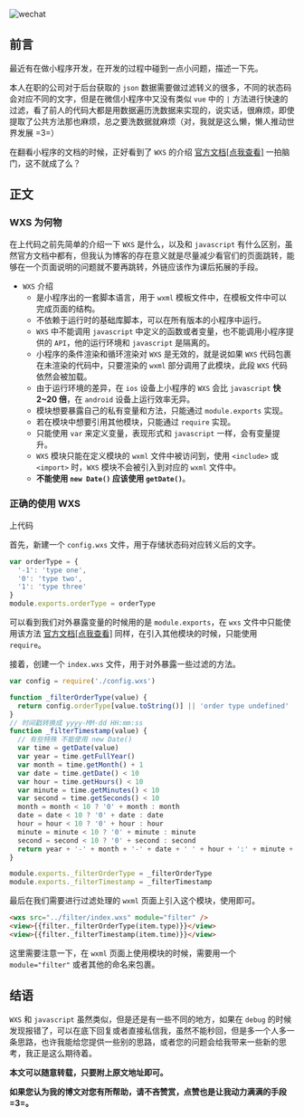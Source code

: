 ![wechat](https://user-gold-cdn.xitu.io/2018/5/28/163a68a18c005d1c?w=200&h=200&f=png&s=5647)

## 前言

最近有在做小程序开发，在开发的过程中碰到一点小问题，描述一下先。

本人在职的公司对于后台获取的 `json` 数据需要做过滤转义的很多，不同的状态码会对应不同的文字，但是在微信小程序中又没有类似 `vue` 中的 `|` 方法进行快速的过滤，看了前人的代码大都是用数据遍历洗数据来实现的，说实话，很麻烦，即使提取了公共方法那也麻烦，总之要洗数据就麻烦（对，我就是这么懒，懒人推动世界发展 =3=）

在翻看小程序的文档的时候，正好看到了 `WXS` 的介绍 [官方文档[点我查看]](https://developers.weixin.qq.com/miniprogram/dev/framework/view/wxs/) 一拍脑门，这不就成了么？

## 正文

### WXS 为何物

在上代码之前先简单的介绍一下 `WXS` 是什么，以及和 `javascript` 有什么区别，虽然官方文档中都有，但我认为博客的存在意义就是尽量减少看官们的页面跳转，能够在一个页面说明的问题就不要再跳转，外链应该作为课后拓展的手段。

- `WXS` 介绍
  - 是小程序出的一套脚本语言，用于 `wxml` 模板文件中，在模板文件中可以完成页面的结构。
  - 不依赖于运行时的基础库脚本，可以在所有版本的小程序中运行。
  - `WXS` 中不能调用 `javascript` 中定义的函数或者变量，也不能调用小程序提供的 `API`，他的运行环境和 `javascript` 是隔离的。
  - 小程序的条件渲染和循环渲染对 `WXS` 是无效的，就是说如果 `WXS` 代码包裹在未渲染的代码中，只要渲染的 `wxml` 部分调用了此模块，此段 `WXS` 代码依然会被加载。
  - 由于运行环境的差异，在 `ios` 设备上小程序的 `WXS` 会比 `javascript` **快 2~20 倍**，在 `android` 设备上运行效率无异。
  - 模块想要暴露自己的私有变量和方法，只能通过 `module.exports` 实现。
  - 若在模块中想要引用其他模块，只能通过 `require` 实现。
  - 只能使用 `var` 来定义变量，表现形式和 `javascript` 一样，会有变量提升。
  - `WXS` 模块只能在定义模块的 `wxml` 文件中被访问到，使用 `<include>` 或 `<import>` 时，`WXS` 模块不会被引入到对应的 `wxml` 文件中。
  - **不能使用 `new Date()` 应该使用 `getDate()`**。

### 正确的使用 WXS

上代码

首先，新建一个 `config.wxs` 文件，用于存储状态码对应转义后的文字。

```javascript
var orderType = {
  '-1': 'type one',
  '0': 'type two',
  '1': 'type three'
}
module.exports.orderType = orderType
```

可以看到我们对外暴露变量的时候用的是 `module.exports`，在 `wxs` 文件中只能使用该方法 [官方文档[点我查看]](https://developers.weixin.qq.com/miniprogram/dev/framework/view/wxs/01wxs-module.html) 同样，在引入其他模块的时候，只能使用 `require`。

接着，创建一个 `index.wxs` 文件，用于对外暴露一些过滤的方法。

```javascript
var config = require('./config.wxs')

function _filterOrderType(value) {
  return config.orderType[value.toString()] || 'order type undefined'
}
// 时间戳转换成 yyyy-MM-dd HH:mm:ss
function _filterTimestamp(value) {
  // 有些特殊 不能使用 new Date()
  var time = getDate(value)
  var year = time.getFullYear()
  var month = time.getMonth() + 1
  var date = time.getDate() < 10
  var hour = time.getHours() < 10
  var minute = time.getMinutes() < 10
  var second = time.getSeconds() < 10
  month = month < 10 ? '0' + month : month
  date = date < 10 ? '0' + date : date
  hour = hour < 10 ? '0' + hour : hour
  minute = minute < 10 ? '0' + minute : minute
  second = second < 10 ? '0' + second : second
  return year + '-' + month + '-' + date + ' ' + hour + ':' + minute + ':' + second
}

module.exports._filterOrderType = _filterOrderType
module.exports._filterTimestamp = _filterTimestamp
```

最后在我们需要进行过滤处理的 `wxml` 页面上引入这个模块，使用即可。

```html
<wxs src="../filter/index.wxs" module="filter" />
<view>{{filter._filterOrderType(item.type)}}</view>
<view>{{filter._filterTimestamp(item.time)}}</view>
```

这里需要注意一下，在 `wxml` 页面上使用模块的时候，需要用一个 `module="filter"` 或者其他的命名来包裹。

## 结语

`WXS` 和 `javascript` 虽然类似，但是还是有一些不同的地方，如果在 `debug` 的时候发现报错了，可以在底下回复或者直接私信我，虽然不能秒回，但是多一个人多一条思路，也许我能给您提供一些别的思路，或者您的问题会给我带来一些新的思考，我正是这么期待着。

**本文可以随意转载，只要附上原文地址即可。**

**如果您认为我的博文对您有所帮助，请不吝赞赏，点赞也是让我动力满满的手段 =3=。**
